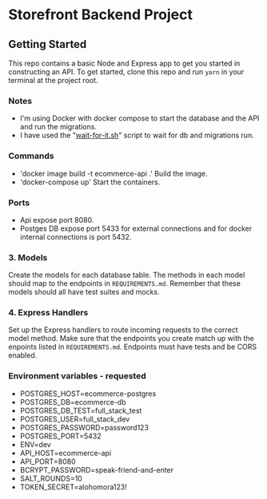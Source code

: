 # Storefront Backend Project

## Getting Started

This repo contains a basic Node and Express app to get you started in constructing an API. To get started, clone this repo and run `yarn` in your terminal at the project root.

### Notes

- I'm using Docker with docker compose to start the database and the API and run the migrations.
- I have used the "[wait-for-it.sh](https://github.com/vishnubob/wait-for-it)" script to wait for db and migrations run.

### Commands

- 'docker image build -t ecommerce-api .' Build the image.
- 'docker-compose up' Start the containers.

### Ports

- Api expose port 8080.
- Postges DB expose port 5433 for external connections and for docker internal connections is port 5432.

### 3. Models

Create the models for each database table. The methods in each model should map to the endpoints in `REQUIREMENTS.md`. Remember that these models should all have test suites and mocks.

### 4. Express Handlers

Set up the Express handlers to route incoming requests to the correct model method. Make sure that the endpoints you create match up with the enpoints listed in `REQUIREMENTS.md`. Endpoints must have tests and be CORS enabled. 

### Environment variables - requested

- POSTGRES_HOST=ecommerce-postgres
- POSTGRES_DB=ecommerce-db
- POSTGRES_DB_TEST=full_stack_test
- POSTGRES_USER=full_stack_dev
- POSTGRES_PASSWORD=password123
- POSTGRES_PORT=5432
- ENV=dev
- API_HOST=ecommerce-api
- API_PORT=8080
- BCRYPT_PASSWORD=speak-friend-and-enter
- SALT_ROUNDS=10
- TOKEN_SECRET=alohomora123!
